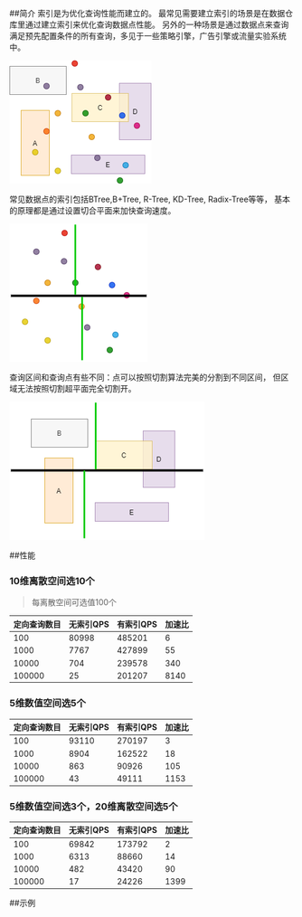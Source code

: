 ##简介
索引是为优化查询性能而建立的。
最常见需要建立索引的场景是在数据仓库里通过建立索引来优化查询数据点性能。
另外的一种场景是通过数据点来查询满足预先配置条件的所有查询，多见于一些策略引擎，广告引擎或流量实验系统中。

![avatar](https://github.com/boostlearn/go-kd-segment-tree/raw/master/doc/index_common.png)

常见数据点的索引包括BTree,B+Tree, R-Tree, KD-Tree, Radix-Tree等等， 基本的原理都是通过设置切合平面来加快查询速度。

![avatar](https://github.com/boostlearn/go-kd-segment-tree/raw/master/doc/point_index.png)

查询区间和查询点有些不同：点可以按照切割算法完美的分割到不同区间， 但区域无法按照切割超平面完全切割开。

![avatar](https://github.com/boostlearn/go-kd-segment-tree/raw/master/doc/segment_index.png)

##性能
### 10维离散空间选10个
>每离散空间可选值100个

|定向查询数目|无索引QPS|有索引QPS|加速比|
|----|----|---|----|
|100|80998|485201|6|
|1000|7767|427899|55|
|10000|704|239578|340|
|100000|25|201207|8140|

### 5维数值空间选5个

|定向查询数目|无索引QPS|有索引QPS|加速比|
|----|----|---|----|
|100|93110|270197|3|
|1000|8904|162522|18|
|10000|863|90926|105|
|100000|43|49111|1153|

### 5维数值空间选3个，20维离散空间选5个

|定向查询数目|无索引QPS|有索引QPS|加速比|
|----|----|---|----|
|100|69842|173792|2|
|1000|6313|88660|14|
|10000|482|43420|90|
|100000|17|24226|1399|

##示例



